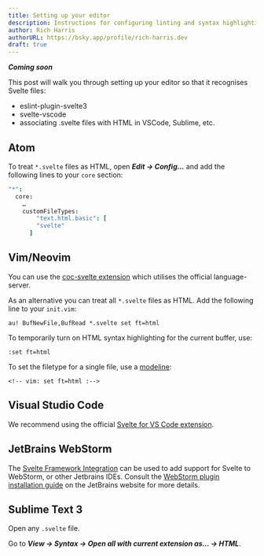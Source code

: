 ```yaml
---
title: Setting up your editor
description: Instructions for configuring linting and syntax highlighting
author: Rich Harris
authorURL: https://bsky.app/profile/rich-harris.dev
draft: true
---
```


_**Coming soon**_

This post will walk you through setting up your editor so that it recognises Svelte files:

- eslint-plugin-svelte3
- svelte-vscode
- associating .svelte files with HTML in VSCode, Sublime, etc.

## Atom

To treat `*.svelte` files as HTML, open _**Edit → Config...**_ and add the following lines to your `core` section:

```cson
"*":
  core:
    …
    customFileTypes:
	    "text.html.basic": [
        "svelte"
      ]
```

## Vim/Neovim

You can use the [coc-svelte extension](https://github.com/coc-extensions/coc-svelte) which utilises the official language-server.

As an alternative you can treat all `*.svelte` files as HTML. Add the following line to your `init.vim`:

```
au! BufNewFile,BufRead *.svelte set ft=html
```

To temporarily turn on HTML syntax highlighting for the current buffer, use:

```
:set ft=html
```

To set the filetype for a single file, use a [modeline](https://vim.fandom.com/wiki/Modeline_magic):

```
<!-- vim: set ft=html :-->
```

## Visual Studio Code

We recommend using the official [Svelte for VS Code extension](https://marketplace.visualstudio.com/items?itemName=svelte.svelte-vscode).

## JetBrains WebStorm

The [Svelte Framework Integration](https://plugins.jetbrains.com/plugin/12375-svelte/) can be used to add support for Svelte to WebStorm, or other Jetbrains IDEs. Consult the [WebStorm plugin installation guide](https://www.jetbrains.com/help/webstorm/managing-plugins.html) on the JetBrains website for more details.

## Sublime Text 3

Open any `.svelte` file.

Go to _**View → Syntax → Open all with current extension as... → HTML**_.
